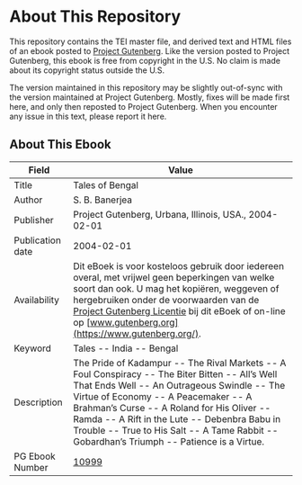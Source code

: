 # About This Repository

This repository contains the TEI master file, and derived text and HTML files of an ebook posted to [Project Gutenberg](https://www.gutenberg.org/). Like the version posted to Project Gutenberg, this ebook is free from copyright in the U.S. No claim is made about its copyright status outside the U.S.

The version maintained in this repository may be slightly out-of-sync with the version maintained at Project Gutenberg. Mostly, fixes will be made first here, and only then reposted to Project Gutenberg. When you encounter any issue in this text, please report it here.

## About This Ebook

| Field | Value |
| ----- | ----- |
| Title | Tales of Bengal |
| Author | S. B. Banerjea |
| Publisher | Project Gutenberg, Urbana, Illinois, USA., 2004-02-01 |
| Publication date | 2004-02-01 |
| Availability | Dit eBoek is voor kosteloos gebruik door iedereen overal, met vrijwel geen beperkingen van welke soort dan ook. U mag het kopiëren, weggeven of hergebruiken onder de voorwaarden van de [Project Gutenberg Licentie](https://www.gutenberg.org/license) bij dit eBoek of on-line op [www.gutenberg.org](https://www.gutenberg.org/). |
| Keyword | Tales -- India -- Bengal |
| Description | The Pride of Kadampur -- The Rival Markets -- A Foul Conspiracy -- The Biter Bitten -- All’s Well That Ends Well -- An Outrageous Swindle -- The Virtue of Economy -- A Peacemaker -- A Brahman’s Curse -- A Roland for His Oliver -- Ramda -- A Rift in the Lute -- Debenbra Babu in Trouble -- True to His Salt -- A Tame Rabbit -- Gobardhan’s Triumph -- Patience is a Virtue. |
| PG Ebook Number | [10999](https://www.gutenberg.org/ebooks/10999) |
